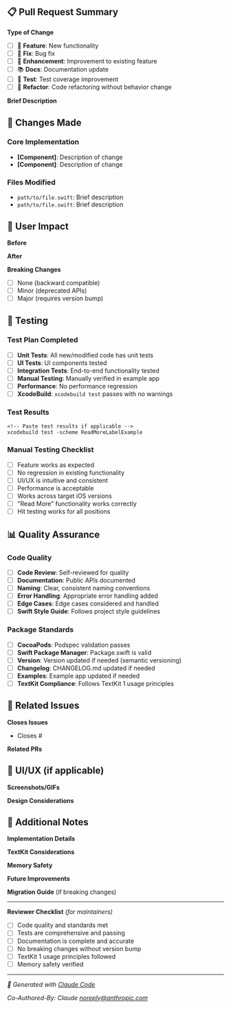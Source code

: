 ## 📋 Pull Request Summary

**Type of Change**  
- [ ] 🚀 **Feature**: New functionality  
- [ ] 🐛 **Fix**: Bug fix  
- [ ] 🔧 **Enhancement**: Improvement to existing feature  
- [ ] 📚 **Docs**: Documentation update  
- [ ] 🧪 **Test**: Test coverage improvement  
- [ ] 🔨 **Refactor**: Code refactoring without behavior change  

**Brief Description**  
<!-- One-line summary of what this PR does -->

## 🎯 Changes Made

### Core Implementation
<!-- List main changes with technical details -->
- **[Component]**: Description of change
- **[Component]**: Description of change

### Files Modified
<!-- List key files and what changed -->
- `path/to/file.swift`: Brief description
- `path/to/file.swift`: Brief description

## 🔄 User Impact

**Before**  
<!-- Describe current behavior -->

**After**  
<!-- Describe new behavior -->

**Breaking Changes**  
- [ ] None (backward compatible)
- [ ] Minor (deprecated APIs)
- [ ] Major (requires version bump)

## 🧪 Testing

### Test Plan Completed
- [ ] **Unit Tests**: All new/modified code has unit tests
- [ ] **UI Tests**: UI components tested  
- [ ] **Integration Tests**: End-to-end functionality tested
- [ ] **Manual Testing**: Manually verified in example app
- [ ] **Performance**: No performance regression
- [ ] **XcodeBuild**: `xcodebuild test` passes with no warnings

### Test Results
```
<!-- Paste test results if applicable -->
xcodebuild test -scheme ReadMoreLabelExample
```

### Manual Testing Checklist
- [ ] Feature works as expected
- [ ] No regression in existing functionality  
- [ ] UI/UX is intuitive and consistent
- [ ] Performance is acceptable
- [ ] Works across target iOS versions
- [ ] "Read More" functionality works correctly
- [ ] Hit testing works for all positions

## 📊 Quality Assurance

### Code Quality
- [ ] **Code Review**: Self-reviewed for quality
- [ ] **Documentation**: Public APIs documented
- [ ] **Naming**: Clear, consistent naming conventions
- [ ] **Error Handling**: Appropriate error handling added
- [ ] **Edge Cases**: Edge cases considered and handled
- [ ] **Swift Style Guide**: Follows project style guidelines

### Package Standards
- [ ] **CocoaPods**: Podspec validation passes
- [ ] **Swift Package Manager**: Package.swift is valid
- [ ] **Version**: Version updated if needed (semantic versioning)
- [ ] **Changelog**: CHANGELOG.md updated if needed
- [ ] **Examples**: Example app updated if needed
- [ ] **TextKit Compliance**: Follows TextKit 1 usage principles

## 🔗 Related Issues

**Closes Issues**  
<!-- Use "Closes #123" to auto-close issues -->
- Closes #

**Related PRs**  
<!-- Link any related PRs -->

## 🎨 UI/UX (if applicable)

**Screenshots/GIFs**  
<!-- Before/after screenshots or demo GIFs -->

**Design Considerations**  
<!-- Any design decisions or trade-offs made -->

## 📝 Additional Notes

**Implementation Details**  
<!-- Any complex implementation decisions explained -->

**TextKit Considerations**  
<!-- Any TextKit 1 specific implementation notes -->

**Memory Safety**  
<!-- Any memory management considerations -->

**Future Improvements**  
<!-- Any follow-up work identified -->

**Migration Guide** (if breaking changes)  
<!-- How developers should update their code -->

---

**Reviewer Checklist** *(for maintainers)*  
- [ ] Code quality and standards met  
- [ ] Tests are comprehensive and passing  
- [ ] Documentation is complete and accurate  
- [ ] No breaking changes without version bump  
- [ ] TextKit 1 usage principles followed  
- [ ] Memory safety verified  

---
*🤖 Generated with [Claude Code](https://claude.ai/code)*

*Co-Authored-By: Claude <noreply@anthropic.com>*